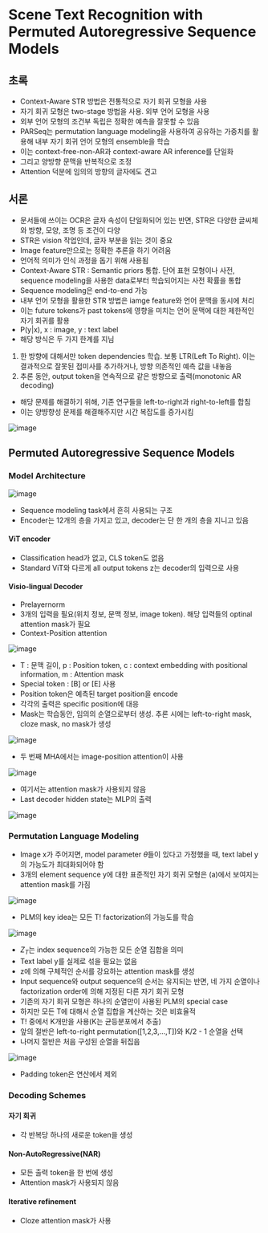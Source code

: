 # Scene Text Recognition with Permuted Autoregressive Sequence Models

## 초록

- Context-Aware STR 방법은 전통적으로 자기 회귀 모형을 사용
- 자기 회귀 모형은 two-stage 방법을 사용. 외부 언어 모형을 사용
- 외부 언어 모형의 조건부 독립은 정확한 예측을 잘못할 수 있음
- PARSeq는 permutation language modeling을 사용하여 공유하는 가중치를 활용해 내부 자기 회귀 언어 모형의 ensemble을 학습
- 이는 context-free-non-AR과 context-aware AR inference를 단일화
- 그리고 양방향 문맥을 반복적으로 조정
- Attention 덕분에 임의의 방향의 글자에도 견고 

## 서론

- 문서들에 쓰이는 OCR은 글자 속성이 단일화되어 있는 반면, STR은 다양한 글씨체와 방향, 모양, 조명 등 조건이 다양
- STR은 vision 작업인데, 글자 부분을 읽는 것이 중요
- Image feature만으로는 정확한 추론을 하기 어려움
- 언어적 의미가 인식 과정을 돕기 위해 사용됨
- Context-Aware STR : Semantic priors 통합. 단어 표현 모형이나 사전, sequence modeling을 사용한 data로부터 학습되어지는 사전 확률을 통합
- Sequence modeling은 end-to-end 가능
- 내부 언어 모형을 활용한 STR 방법은 iamge feature와 언어 문맥을 동시에 처리
- 이는 future tokens가 past tokens에 영향을 미치는 언어 문맥에 대한 제한적인 자기 회귀를 활용
- P(y|x), x : image, y : text label
- 해당 방식은 두 가지 한계를 지님
1. 한 방향에 대해서만 token dependencies 학습. 보통 LTR(Left To Right). 이는 결과적으로 잘못된 접미사를 추가하거나, 방향 의존적인 예측 값을 내놓음
2. 추론 동안, output token을 연속적으로 같은 방향으로 출력(monotonic AR decoding)
- 해당 문제를 해결하기 위해, 기존 연구들을 left-to-right과 right-to-left를 합침
- 이는 양뱡향성 문제를 해결해주지만 시간 복잡도를 증가시킴

![image](https://github.com/user-attachments/assts/b742e714-6b41-4291-b9ce-cefa659d0760)

## Permuted Autoregressive Sequence Models

### Model Architecture

![image](https://github.com/user-attachments/assets/56d425ed-a2f2-4194-946d-6d1c41730ffc)

- Sequence modeling task에서 흔히 사용되는 구조
- Encoder는 12개의 층을 가지고 있고, decoder는 단 한 개의 층을 지니고 있음

#### ViT encoder
- Classification head가 없고, CLS token도 없음
- Standard ViT와 다르게 all output tokens z는 decoder의 입력으로 사용

#### Visio-lingual Decoder
- Prelayernorm
- 3개의 입력을 필요(위치 정보, 문맥 정보, image token). 해당 입력들의 optinal attention mask가 필요
- Context-Position attention

![image](https://github.com/user-attachments/assets/2b2a4cf5-2521-4f8b-b65c-0687404102f2)

- T : 문맥 길이, p : Position token, c : context embedding with positional information, m : Attention mask
- Special token : [B] or [E] 사용
- Position token은 예측된 target position을 encode
- 각각의 출력은 specific position에 대응
- Mask는 학습동안, 임의의 순열으로부터 생성. 추론 시에는 left-to-right mask, cloze mask, no mask가 생성

![image](https://github.com/user-attachments/assets/aaa4e289-80df-463b-af8f-8ff1914d8e2d)

- 두 번째 MHA에서는 image-position attention이 사용

![image](https://github.com/user-attachments/assets/529ced6d-1385-40a2-8bfd-6756bb945d9c)

- 여기서는 attention mask가 사용되지 않음
- Last decoder hidden state는 MLP의 출력

![image](https://github.com/user-attachments/assets/9555be79-ae66-4d60-bef8-3856720a98aa)

### Permutation Language Modeling
- Image x가 주어지면, model parameter $\theta$들이 있다고 가정했을 때, text label y의 가능도가 최대화되어야 함
- 3개의 element sequence y에 대한 표준적인 자기 회귀 모형은 (a)에서 보여지는 attention mask를 가짐

![image](https://github.com/user-attachments/assets/1b3c6f76-3771-4846-a9f7-45f3c98339d9)

- PLM의 key idea는 모든 T! factorization의 가능도를 학습

![image](https://github.com/user-attachments/assets/c864e500-0269-43a0-8b0e-2ab5f3feefec)

- $Z_T$는 index sequence의 가능한 모든 순열 집합을 의미
- Text label y를 실제로 섞을 필요는 없음
- z에 의해 구체적인 순서를 강요하는 attention mask를 생성
- Input sequence와 output sequence의 순서는 유지되는 반면, 네 가지 순열이나 factorization order에 의해 지정된 다른 자기 회귀 모형
- 기존의 자기 회귀 모형은 하나의 순열만이 사용된 PLM의 special case
- 하지만 모든 T에 대해서 순열 집합을 계산하는 것은 비효율적
- T! 중에서 K개만을 사용(K는 균등분포에서 추출)
- 앞의 절반은 left-to-right permutation([1,2,3,...,T])와 K/2 - 1 순열을 선택
- 나머지 절반은 처음 구성된 순열을 뒤집음

![image](https://github.com/user-attachments/assets/bc840576-351c-4789-a228-421c3a800b07)

- Padding token은 연산에서 제외

### Decoding Schemes

#### 자기 회귀
- 각 반복당 하나의 새로운 token을 생성

#### Non-AutoRegressive(NAR)
- 모든 출력 token을 한 번에 생성
- Attention mask가 사용되지 않음

#### Iterative refinement

- Cloze attention mask가 사용




